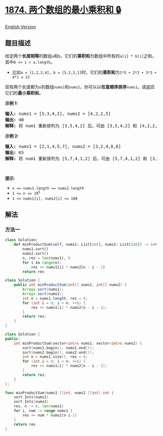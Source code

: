 # [1874. 两个数组的最小乘积和 🔒](https://leetcode.cn/problems/minimize-product-sum-of-two-arrays)

[English Version](/solution/1800-1899/1874.Minimize%20Product%20Sum%20of%20Two%20Arrays/README_EN.md)

<!-- tags:贪心,数组,排序 -->

<!-- difficulty:中等 -->

## 题目描述

<!-- 这里写题目描述 -->

<p>给定两个<strong>长度相等</strong>的数组<code>a</code>和<code>b</code>，它们的<strong>乘积和</strong>为数组中所有的<code>a[i] * b[i]</code>之和，其中<code>0 &lt;= i &lt; a.length</code>。</p>

<ul>
	<li>比如<code>a = [1,2,3,4]</code>，<code>b = [5,2,3,1]</code>时，它们的<strong>乘积和</strong>为<code>1*5 + 2*2 + 3*3 + 4*1 = 22</code></li>
</ul>

<p>现有两个长度都为<code>n</code>的数组<code>nums1</code>和<code>nums2</code>，你可以以<strong>任意顺序排序</strong><code>nums1</code>，请返回它们的<strong>最小乘积和</strong>。</p>

<p><strong>示例 1:</strong></p>

<pre><strong>输入:</strong> nums1 = [5,3,4,2], nums2 = [4,2,2,5]
<strong>输出:</strong> 40
<strong>解释: </strong>将 num1 重新排列为 [3,5,4,2] 后，可由<b> </b>[3,5,4,2] 和 [4,2,2,5] 得到最小乘积和 3*4 + 5*2 + 4*2 + 2*5 = 40。
</pre>

<p><strong>示例 2:</strong></p>

<pre><strong>输入:</strong> nums1 = [2,1,4,5,7], nums2 = [3,2,4,8,6]
<strong>输出:</strong> 65
<strong>解释:</strong> 将 num1 重新排列为 [5,7,4,1,2] 后，可由<b> </b>[5,7,4,1,2] 和 [3,2,4,8,6] 得到最小乘积和 5*3 + 7*2 + 4*4 + 1*8 + 2*6 = 65。
</pre>

<p> </p>

<p><strong>提示:</strong></p>

<ul>
	<li><code>n == nums1.length == nums2.length</code></li>
	<li><code>1 &lt;= n &lt;= 10<sup>5</sup></code></li>
	<li><code>1 &lt;= nums1[i], nums2[i] &lt;= 100</code></li>
</ul>

## 解法

### 方法一

<!-- tabs:start -->

```python
class Solution:
    def minProductSum(self, nums1: List[int], nums2: List[int]) -> int:
        nums1.sort()
        nums2.sort()
        n, res = len(nums1), 0
        for i in range(n):
            res += nums1[i] * nums2[n - i - 1]
        return res
```

```java
class Solution {
    public int minProductSum(int[] nums1, int[] nums2) {
        Arrays.sort(nums1);
        Arrays.sort(nums2);
        int n = nums1.length, res = 0;
        for (int i = 0; i < n; ++i) {
            res += nums1[i] * nums2[n - i - 1];
        }
        return res;
    }
}
```

```cpp
class Solution {
public:
    int minProductSum(vector<int>& nums1, vector<int>& nums2) {
        sort(nums1.begin(), nums1.end());
        sort(nums2.begin(), nums2.end());
        int n = nums1.size(), res = 0;
        for (int i = 0; i < n; ++i) {
            res += nums1[i] * nums2[n - i - 1];
        }
        return res;
    }
};
```

```go
func minProductSum(nums1 []int, nums2 []int) int {
	sort.Ints(nums1)
	sort.Ints(nums2)
	res, n := 0, len(nums1)
	for i, num := range nums1 {
		res += num * nums2[n-i-1]
	}
	return res
}
```

<!-- tabs:end -->

<!-- end -->

